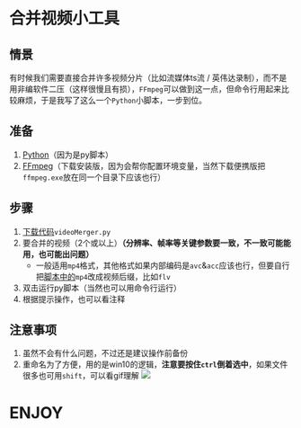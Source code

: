 # 合并视频小工具

## 情景

有时候我们需要直接合并许多视频分片（比如流媒体ts流 / 英伟达录制），而不是用非编软件二压（这样很慢且有损），`FFmpeg`可以做到这一点，但命令行用起来比较麻烦，于是我写了这么一个`Python`小脚本，一步到位。

## 准备

1. [Python](https://www.python.org/)（因为是py脚本）
4. [FFmpeg](http://ffmpeg.org/)（下载安装版，因为会帮你配置环境变量，当然下载便携版把`ffmpeg.exe`放在同一个目录下应该也行）

## 步骤

1. [下载代码](https://github.com/MC-dusk/video-merger/raw/main/videoMerger.py)`videoMerger.py`
2. 要合并的视频（2个或以上）**（分辨率、帧率等关键参数要一致，不一致可能能用，也可能出问题）**
   - 一般适用`mp4`格式，其他格式如果内部编码是`avc`&`acc`应该也行，但要自行把[脚本中的](https://github.com/MC-dusk/video-merger/blob/7f30768b37f1442d3113472b38678455746a6c75/videoMerger.py#L13)`mp4`改成视频后缀，比如`flv`
3. 双击运行py脚本（当然也可以用命令行运行）
4. 根据提示操作，也可以看注释

## 注意事项

1. 虽然不会有什么问题，不过还是建议操作前备份
2. 重命名为了方便，用的是win10的逻辑，**注意要按住`ctrl`倒着选中**，如果文件很多也可用`shift`，可以看gif理解
   ![](https://s4.ax1x.com/2022/01/24/7oDHBQ.gif)

# ENJOY
